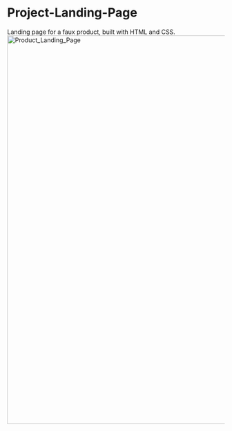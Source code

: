 # Project-Landing-Page
Landing page for a faux product, built with HTML and CSS.
<br><img width="900" alt="Product_Landing_Page" src="https://github.com/vytalman/Project-Landing-Page/assets/8355633/a45e8bdc-61e9-475e-93e3-77c09a8785ce">
